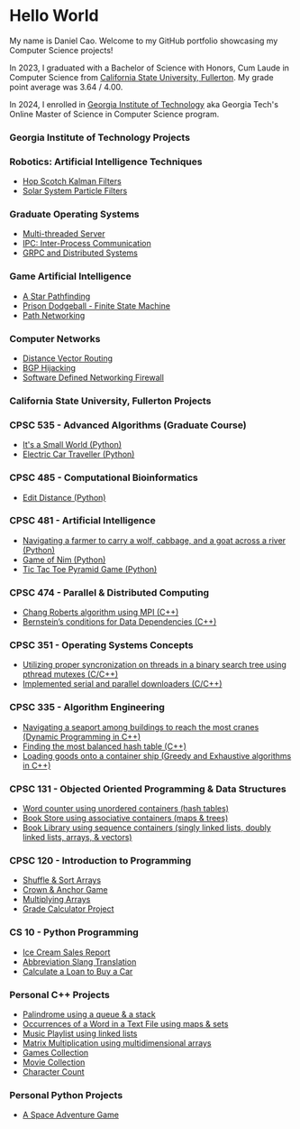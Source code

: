 # Hello World
My name is Daniel Cao.  Welcome to my GitHub portfolio showcasing my Computer Science projects!

In 2023, I graduated with a Bachelor of Science with Honors, Cum Laude in Computer Science from [California
State University, Fullerton](http://www.fullerton.edu/).  My grade point average was 3.64 / 4.00.

In 2024, I enrolled in [Georgia Institute of Technology](https://www.gatech.edu/) aka Georgia Tech's Online Master of Science in Computer Science program.

### Georgia Institute of Technology Projects
### Robotics: Artificial Intelligence Techniques
* [Hop Scotch Kalman Filters](https://www.dropbox.com/scl/fo/c1dmcsod344pmzuidojsz/AEWufP6WDRe0qE_bZh3v4fY?rlkey=ldaj0hue1mw8fm3wsg16ripa2&st=fnxrrtlx&dl=0)
* [Solar System Particle Filters](https://www.dropbox.com/scl/fo/suc221ao6vfo8h84c8hjx/AIEWHFTdbkp5LdhGjZLLv5A?rlkey=lnfptf2f7i6vos4ogoussd9wb&st=rao7klqs&dl=0)

### Graduate Operating Systems
* [Multi-threaded Server](https://www.dropbox.com/scl/fo/b2s2tit8wgqh4ufeeuc2z/AAV_lqv7hZ408FrYlTYJeqU?rlkey=5rm5of6ntg1w32xobtjlfqucj&st=vf5q2u8r&dl=0)
* [IPC: Inter-Process Communication](https://www.dropbox.com/scl/fo/igxtuy0lhuv5o03vnl2it/AJ6gTwG5ZuOx8EcxThlr0Js?rlkey=8ocmtrzywn3r2abcbkv4h9bos&st=zbdc3v4l&dl=0)
* [GRPC and Distributed Systems](https://www.dropbox.com/scl/fo/3qq1a8we9y89aisks67rz/AMnrdMzGqRpFrhX0ioHGW2c?rlkey=nlfobkfgytbb0ct7j60o5drg1&st=9en4kh0t&dl=0)

### Game Artificial Intelligence
* [A Star Pathfinding](https://www.dropbox.com/scl/fi/6mumhu5b0zpw8qn80gd1w/AStarPathSearchImpl.cs?rlkey=q2u395ym3va0yycf81pxsfhd2&st=pnc3c4lp&dl=0)
* [Prison Dodgeball - Finite State Machine](https://www.dropbox.com/scl/fo/ckqnuzp11uuw1615dkbn3/AIq6UI9f3I177i0PIGbkB6g?rlkey=u4pztj7wwol63w74pwmdqnbha&st=z0jyzfih&dl=0)
* [Path Networking](https://www.dropbox.com/scl/fi/05sglypl59h4n3szwhkq5/CreatePathNetwork.cs?rlkey=j4f9o6m3uqel4yv1c6qqg0tkc&st=3eiyzi6c&dl=0)

### Computer Networks
* [Distance Vector Routing](https://www.dropbox.com/scl/fi/kt2i6tyv9fvikdnky472h/DistanceVector.py?rlkey=jssogkjhki09ay9du8aoswc13&st=by14vz7b&dl=0)
* [BGP Hijacking](https://www.dropbox.com/scl/fo/1jsto9ul1va8zperrsfbt/ANg0_poo4KNjvXv8AkIxNpY?rlkey=inxq8i3midra1flxwtch8xrc6&st=8ttqbx6z&dl=0)
* [Software Defined Networking Firewall](https://www.dropbox.com/scl/fo/n371we1r1hazplyowxsyd/AP17guQQ5gTf_IFYIlGqEHE?rlkey=rqz790usvj019218meh0xl0zf&st=qdqyrd1l&dl=0)



### California State University, Fullerton Projects
### CPSC 535 - Advanced Algorithms (Graduate Course)
* [It's a Small World (Python)](https://github.com/dcao182/dcao182.github.io/tree/master/It's%20a%20Small%20World%20(Python))
* [Electric Car Traveller (Python)](https://github.com/dcao182/dcao182.github.io/tree/master/Electric%20Car%20Traveller)

### CPSC 485 - Computational Bioinformatics
* [Edit Distance (Python)](https://github.com/dcao182/dcao182.github.io/tree/master/Computing%20The%20Edit%20Distance%20Between%20Two%20Words)

### CPSC 481 - Artificial Intelligence
* [Navigating a farmer to carry a wolf, cabbage, and a goat across a river (Python)](https://github.com/dcao182/dcao182.github.io/tree/master/Farmer%2C%20Wolf%2C%20Goat%2C%20Cabbage)
* [Game of Nim (Python)](https://github.com/dcao182/dcao182.github.io/tree/master/Game%20of%20Nim)
* [Tic Tac Toe Pyramid Game (Python)](https://github.com/dcao182/dcao182.github.io/tree/master/Tic%20Tac%20Toe%20Pyramid%20Game)

### CPSC 474 - Parallel & Distributed Computing
* [Chang Roberts algorithm using MPI (C++)](https://github.com/dcao182/dcao182.github.io/tree/master/Chang%20Roberts%20Algorithm)
* [Bernstein’s conditions for Data Dependencies (C++)](https://github.com/dcao182/dcao182.github.io/tree/master/Bernstein%E2%80%99s%20conditions%20for%20Data%20Dependencies)

### CPSC 351 - Operating Systems Concepts
* [Utilizing proper syncronization on threads in a binary search tree using pthread mutexes (C/C++)](https://github.com/dcao182/dcao182.github.io/tree/master/Proper%20Synchronization%20on%20threads%20in%20a%20binary%20search%20tree%20using%20pthread%20mutexes)
* [Implemented serial and parallel downloaders (C/C++)](https://github.com/dcao182/dcao182.github.io/tree/master/Serial%20and%20Parallel%20Downloaders)

### CPSC 335 - Algorithm Engineering
* [Navigating a seaport among buildings to reach the most cranes (Dynamic Programming in C++)](https://github.com/dcao182/dcao182.github.io/tree/master/Dynamic%20Programming%20Project%20(C%2B%2B))
* [Finding the most balanced hash table (C++)](https://github.com/dcao182/dcao182.github.io/tree/master/Finding%20the%20most%20balanced%20hash%20table%20(C%2B%2B))
* [Loading goods onto a container ship (Greedy and Exhaustive algorithms in C++)](https://github.com/dcao182/dcao182.github.io/tree/master/Greedy%20vs.%20Exhaustive%20(C%2B%2B))

### CPSC 131 - Objected Oriented Programming & Data Structures
* [Word counter using unordered containers (hash tables)](https://github.com/dcao182/dcao182.github.io/tree/master/Book%20Store%20using%20unordered%20containers%20(C%2B%2B))
* [Book Store using associative containers (maps & trees)](https://github.com/dcao182/dcao182.github.io/tree/master/Book%20Store%20using%20maps%20%26%20trees%20(C%2B%2B))
* [Book Library using sequence containers (singly linked lists, doubly linked lists, arrays, & vectors)](https://github.com/dcao182/dcao182.github.io/tree/master/Book%20Library%20using%20singly%20linked%20lists%2C%20doubly%20linked%20lists%2C%20arrays%2C%20and%20vectors%20(C%2B%2B))

### CPSC 120 - Introduction to Programming
* [Shuffle & Sort Arrays](https://github.com/csuf-cpsc-mshafae-spring-2020/cpsc-120-lab-08-dcao182/blob/master/prob-1/shuffle-sort.cpp)
* [Crown & Anchor Game](https://github.com/csuf-cpsc-mshafae-spring-2020/cpsc-120-final-dcao182/blob/master/crown_and_anchor.cpp)
* [Multiplying Arrays](https://github.com/dcao182/dcao.github.io/commit/022a8f0649006210f564a511fa5172b3fae375c2)
* [Grade Calculator Project](https://github.com/csuf-cpsc-mshafae-spring-2020/cpsc-120-project-02-dcao182/blob/master/grades.cpp)

### CS 10 - Python Programming
* [Ice Cream Sales Report](https://github.com/dcao182/dcao.github.io/commit/827f7cec14deb532972c043acb35b556cbebcf73)
* [Abbreviation Slang Translation](https://github.com/dcao182/dcao.github.io/commit/168deec3766afb363aaff0ca17ea9913fd3aaf86)
* [Calculate a Loan to Buy a Car](https://github.com/dcao182/dcao.github.io/commit/cef08261de2eb4a7c333bc8faeec51c92b5af0d2)

### Personal C++ Projects
* [Palindrome using a queue & a stack](https://github.com/dcao182/dcao182.github.io/blob/master/Palindrome%20with%20queue%2C%20stack%20and%20vector%20%20(C%2B%2B)/main.cpp)
* [Occurrences of a Word in a Text File using maps & sets](https://github.com/dcao182/dcao182.github.io/blob/master/Occurrences%20of%20a%20word%20in%20a%20text%20file%20using%20maps%20and%20sets%20(C%2B%2B)/main.cpp)
* [Music Playlist using linked lists](https://github.com/dcao182/dcao182.github.io/blob/master/Playing%20songs%20from%20a%20playlist%20using%20lists%20(C%2B%2B)/main.cpp)
* [Matrix Multiplication using multidimensional arrays](https://github.com/dcao182/dcao182.github.io/tree/master/Matrix%20Multiplication%20(C%2B%2B))
* [Games Collection](https://github.com/dcao182/dcao182.github.io/blob/master/Games%20Collection%20(C%2B%2B)/main.cpp)
* [Movie Collection](https://github.com/dcao182/dcao182.github.io/blob/master/Movie%20Collection%20(C%2B%2B)/main.cpp)
* [Character Count](https://github.com/dcao182/dcao182.github.io/blob/master/Character%20Count%20(C%2B%2B)/CHARCOUNT.cpp)

### Personal Python Projects
* [A Space Adventure Game](https://github.com/dcao182/dcao182.github.io/tree/master/Mission%20Escape%20(Python))
